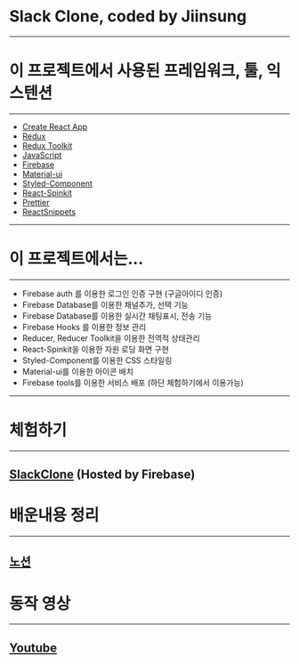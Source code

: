 # Slack Clone, coded by Jiinsung
---

# 이 프로젝트에서 사용된 프레임워크, 툴, 익스텐션
---
* [Create React App](https://github.com/facebook/create-react-app)
* [Redux](https://redux.js.org/) 
* [Redux Toolkit](https://redux-toolkit.js.org/)
* [JavaScript](https://developer.mozilla.org/ko/docs/Web/JavaScript)
* [Firebase](https://firebase.google.com/)
* [Material-ui](https://mui.com/)
* [Styled-Component](https://styled-components.com/)
* [React-Spinkit]()
* [Prettier](https://prettier.io/)
* [ReactSnippets](https://www.npmjs.com/package/react-spinkit)
---

# 이 프로젝트에서는... 
---
* Firebase auth 를 이용한 로그인 인증 구현 (구글아이디 인증)
* Firebase Database를 이용한 채널추가, 선택 기능
* Firebase Database를 이용한 실시간 채팅표시, 전송 기능 
* Firebase Hooks 를 이용한 정보 관리
* Reducer, Reducer Toolkit을 이용한 전역적 상태관리 
* React-Spinkit을 이용한 자원 로딩 화면 구현
* Styled-Component를 이용한 CSS 스타일링
* Material-ui를 이용한 아이콘 배치
* Firebase tools를 이용한 서비스 배포 (하단 체험하기에서 이용가능)
---

# 체험하기
---
## [SlackClone](https://slackclone-2cdcb.web.app) (Hosted by Firebase)

# 배운내용 정리 
---
## [노션](https://abalone-dresser-75e.notion.site/Slack-Clone-2dcdf4572b15461d88b9e2eaf9c2f156)

# 동작 영상
---
## [Youtube](https://youtu.be/LqXCjDqF650)
